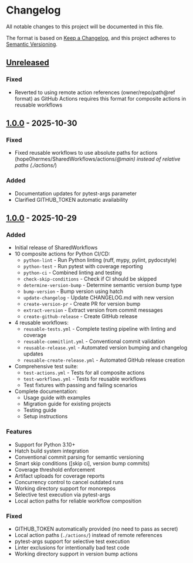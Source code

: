 # Changelog

All notable changes to this project will be documented in this file.

The format is based on [Keep a Changelog](https://keepachangelog.com/en/1.0.0/),
and this project adheres to [Semantic Versioning](https://semver.org/spec/v2.0.0.html).

## [Unreleased]

### Fixed
- Reverted to using remote action references (owner/repo/path@ref format) as GitHub Actions requires this format for composite actions in reusable workflows

## [1.0.0] - 2025-10-30

### Fixed
- Fixed reusable workflows to use absolute paths for actions (hope0hermes/SharedWorkflows/actions/*@main) instead of relative paths (./actions/*)

### Added
- Documentation updates for pytest-args parameter
- Clarified GITHUB_TOKEN automatic availability

## [1.0.0] - 2025-10-29

### Added
- Initial release of SharedWorkflows
- 10 composite actions for Python CI/CD:
  - `python-lint` - Run Python linting (ruff, mypy, pylint, pydocstyle)
  - `python-test` - Run pytest with coverage reporting
  - `python-ci` - Combined linting and testing
  - `check-skip-conditions` - Check if CI should be skipped
  - `determine-version-bump` - Determine semantic version bump type
  - `bump-version` - Bump version using hatch
  - `update-changelog` - Update CHANGELOG.md with new version
  - `create-version-pr` - Create PR for version bump
  - `extract-version` - Extract version from commit messages
  - `create-github-release` - Create GitHub release
- 4 reusable workflows:
  - `reusable-tests.yml` - Complete testing pipeline with linting and coverage
  - `reusable-commitlint.yml` - Conventional commit validation
  - `reusable-release.yml` - Automated version bumping and changelog updates
  - `reusable-create-release.yml` - Automated GitHub release creation
- Comprehensive test suite:
  - `test-actions.yml` - Tests for all composite actions
  - `test-workflows.yml` - Tests for reusable workflows
  - Test fixtures with passing and failing scenarios
- Complete documentation:
  - Usage guide with examples
  - Migration guide for existing projects
  - Testing guide
  - Setup instructions

### Features
- Support for Python 3.10+
- Hatch build system integration
- Conventional commit parsing for semantic versioning
- Smart skip conditions ([skip ci], version bump commits)
- Coverage threshold enforcement
- Artifact uploads for coverage reports
- Concurrency control to cancel outdated runs
- Working directory support for monorepos
- Selective test execution via pytest-args
- Local action paths for reliable workflow composition

### Fixed
- GITHUB_TOKEN automatically provided (no need to pass as secret)
- Local action paths (`./actions/`) instead of remote references
- pytest-args support for selective test execution
- Linter exclusions for intentionally bad test code
- Working directory support in version bump actions

[Unreleased]: https://github.com/hope0hermes/SharedWorkflows/compare/v1.0.0...HEAD
[1.0.0]: https://github.com/hope0hermes/SharedWorkflows/releases/tag/v1.0.0
